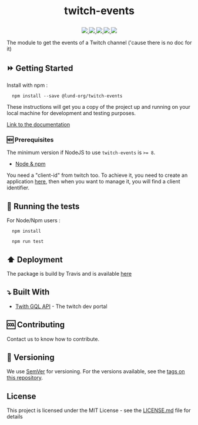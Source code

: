 <h1 align="center"><p>twitch-events</p></h1>
<p align="center">
  <a alt="Npm version" href="https://www.npmjs.com/package/@lund-org/twitch-events">
    <img src="https://img.shields.io/npm/v/@lund-org/twitch-events.svg" />
  </a>
  <a alt="Build Status" href="https://travis-ci.org/Lund-Org/twitch-get-events">
    <img src="https://travis-ci.org/Lund-Org/twitch-get-events.svg?branch=master" />
  </a>
  <a alt="Dependencies" href="https://github.com/lund-org/twitch-get-events/blob/master/package.json">
    <img src="https://img.shields.io/david/lund-org/twitch-get-events.svg" />
  </a>
  <a alt="Coverage" href="https://codeclimate.com/github/Lund-Org/twitch-get-events/test_coverage">
    <img src="https://api.codeclimate.com/v1/badges/ae1f2d4ef820b5797908/test_coverage" />
  </a>
  <a alt="Maintainability" href="https://codeclimate.com/github/Lund-Org/twitch-get-events/maintainability">
    <img src="https://api.codeclimate.com/v1/badges/ae1f2d4ef820b5797908/maintainability" />
  </a>
</p>

The module to get the events of a Twitch channel ('cause there is no doc for it)

## :fast_forward: Getting Started

Install with npm :

      npm install --save @lund-org/twitch-events

These instructions will get you a copy of the project up and running on your local machine for development and testing purposes.

[Link to the documentation](https://lund-org.github.io/twitch-get-events/index.html)

### :new: Prerequisites

The minimum version if NodeJS to use `twitch-events` is `>= 8`.

- [Node & npm](https://nodejs.org/en/)

You need a "client-id" from twitch too. To achieve it, you need to create an application [here](https://glass.twitch.tv/console/apps), then when you want to manage it, you will find a client identifier.

## :arrows_counterclockwise: Running the tests

For Node/Npm users :

      npm install

      npm run test

## :arrow_up: Deployment

The package is build by Travis and is available [here](https://www.npmjs.com/package/@lund-org/twitch-events)

## :arrow_heading_down: Built With

* [Twith GQL API](https://dev.twitch.tv/) - The twitch dev portal

## :cool: Contributing

Contact us to know how to contribute.

## :1234: Versioning

We use [SemVer](http://semver.org/) for versioning. For the versions available, see the [tags on this repository](https://github.com/Lund-Org/twitch-get-events/tags).

## License

This project is licensed under the MIT License - see the [LICENSE.md](LICENSE.md) file for details
